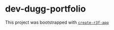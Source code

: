 # dev-dugg-portfolio

This project was bootstrapped with [`create-r3f-app`](https://github.com/utsuboco/create-r3f-app)